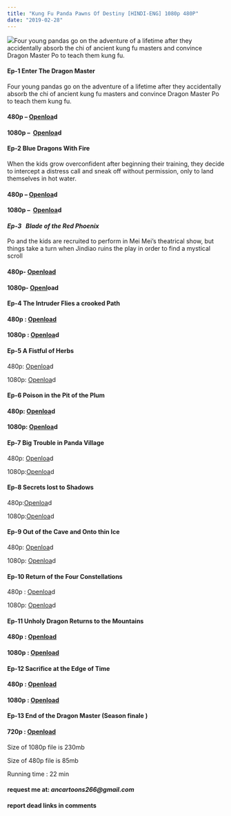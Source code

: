 ```yaml
---
title: "Kung Fu Panda Pawns Of Destiny [HINDI-ENG] 1080p 480P"
date: "2019-02-28"
---
```


![](https://i0.wp.com/mcumovieshome.com/wp-content/uploads/2019/01/KFP-POD-amazon-card.jpg?resize=1024{cc12359f2e95e552e186e4de70c84d5cbcf99205a26c61ac9b84937885664646}2C593&ssl=1)Four young pandas go on the adventure of a lifetime after they accidentally absorb the chi of ancient kung fu masters and convince Dragon Master Po to teach them kung fu.

#### Ep-1 Enter The Dragon Master

 Four young pandas go on the adventure of a lifetime after they accidentally absorb the chi of ancient kung fu masters and convince Dragon Master Po to teach them kung fu.

#### 480p – [Openloa](http://ally.sh/J51CW)d

#### 1080p –  [Openloa](http://ally.sh/9KbOA)d

#### Ep-2 Blue Dragons With Fire 

When the kids grow overconfident after beginning their training, they decide to intercept a distress call and sneak off without permission, only to land themselves in hot water.

#### 480p – [Openloa](http://ally.sh/XpMX8)d

#### 1080p –  [Openloa](http://gestyy.com/wBTI0p)d

####  _Ep-3   Blade of the Red Phoenix_ 

 Po and the kids are recruited to perform in Mei Mei’s theatrical show, but things take a turn when Jindiao ruins the play in order to find a mystical scroll

#### 480p- [Openload](https://shrtz.me/5WSRh9)

#### 1080p- [Openl](https://shrtz.me/4U42Z1)oad

####  Ep-4 The Intruder Flies a crooked Path 

#### 480p : [Openload](https://shrtz.me/dWyc44)

#### 1080p : [Openloa](http://gestyy.com/wBTIQG)d

#### Ep-5 A Fistful of Herbs 

480p: [Openloa](http://gestyy.com/wBTIR3)d

1080p: [Openloa](http://gestyy.com/wBTIUE)d

#### Ep-6 Poison in the Pit of the Plum

#### 480p: [Openloa](https://shrtz.me/8cUe)d

#### 1080p: [Openloa](http://gestyy.com/wBTIUE)d

#### Ep-7 Big Trouble in Panda Village

480p: [Openloa](http://ally.sh/mp5xu)d

1080p:[Openloa](http://ally.sh/hhe98)d

#### Ep-8 Secrets lost to Shadows

480p:[Openloa](https://shrtz.me/Fcrr)d

1080p:[Openloa](https://shrtz.me/6T80z)d

#### Ep-9 Out of the Cave and Onto thin Ice 

480p: [Openloa](https://shrtz.me/zdaFT)d

1080p: [Openloa](https://shrtz.me/SQwN1cD)d

#### Ep-10 Return of the Four Constellations

480p : [Openloa](https://shrtz.me/1kCrsbsb)d

1080p: [Openloa](https://oload.info/f/lXuD27ET7iw)d

#### Ep-11 Unholy Dragon Returns to the Mountains

#### 480p : [Openload](http://destyy.com/wBDAX3)

#### 1080p : [Openload](https://shrtz.me/mVt1x)

#### Ep-12 Sacrifice at the Edge of Time

#### 480p : [Openload](https://shrtz.me/1yDThEM0)

#### 1080p : [Openload](https://shrtz.me/zigtV)

#### Ep-13 End of the Dragon Master (Season finale ) 

#### 720p : [Openload](https://shrtz.me/eYGOPS5l)

Size of 1080p file is 230mb

Size of 480p file is 85mb 

Running time : 22 min

#### request me at: _ancartoons266@gmail.com_ 

####  report dead links in comments
